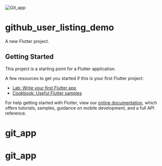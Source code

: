 ![Git_app](https://user-images.githubusercontent.com/97684889/166881299-c4648093-72cb-4921-b3fd-d084a66b24e5.gif)
# github_user_listing_demo

A new Flutter project.

## Getting Started

This project is a starting point for a Flutter application.

A few resources to get you started if this is your first Flutter project:

- [Lab: Write your first Flutter app](https://flutter.dev/docs/get-started/codelab)
- [Cookbook: Useful Flutter samples](https://flutter.dev/docs/cookbook)

For help getting started with Flutter, view our
[online documentation](https://flutter.dev/docs), which offers tutorials,
samples, guidance on mobile development, and a full API reference.
# git_app
# git_app
